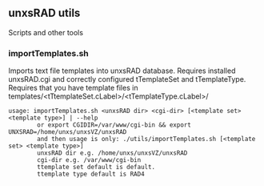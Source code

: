 ## unxsRAD utils

Scripts and other tools

### importTemplates.sh

Imports text file templates into unxsRAD database.
Requires installed unxsRAD.cgi and correctly configured tTemplateSet and tTemplateType.
Requires that you have template files in templates/<tTtemplateSet.cLabel>/<tTemplateType.cLabel>/

```
usage: importTemplates.sh <unxsRAD dir> <cgi-dir> [<template set> <template type>] | --help
        or export CGIDIR=/var/www/cgi-bin && export UNXSRAD=/home/unxs/unxsVZ/unxsRAD
        and then usage is only: ./utils/importTemplates.sh [<template set> <template type>]
        unxsRAD dir e.g. /home/unxs/unxsVZ/unxsRAD
        cgi-dir e.g. /var/www/cgi-bin
        ttemplate set default is default.
        ttemplate type default is RAD4
```
